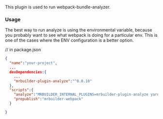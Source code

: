 This plugin is used to run webpack-bundle-analyzer.

### Usage
The best way to run analyze is using the environmental variable, because
you probably want to see what webpack is doing for a particular env.
This is one of the cases where the ENV configuration is a better option.

// in package.json

```json
{
  "name":"your-project",
  ...
  devDependencies:{
    ...
    "mrbuilder-plugin-analyze":"^0.0.10"
  },
  "scripts":{
    "analyze":"MRBUILDER_INTERNAL_PLUGINS=mrbuilder-plugin-analyze yarn run prepublish",
    "prepublish":"mrbuilder-webpack"
  }

}

